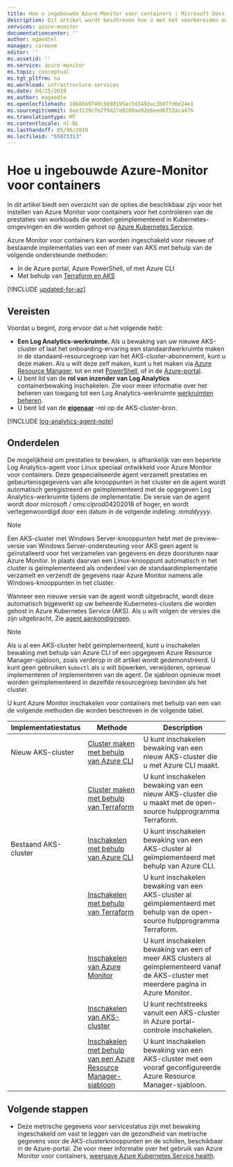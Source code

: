 ```yaml
---
title: Hoe u ingebouwde Azure-Monitor voor containers | Microsoft Docs
description: Dit artikel wordt beschreven hoe u met het voorbereiden en configureren van Azure Monitor voor containers, zodat u begrijpt hoe de container wordt uitgevoerd en welke problemen met betrekking tot prestaties zijn geïdentificeerd.
services: azure-monitor
documentationcenter: ''
author: mgoedtel
manager: carmonm
editor: ''
ms.assetid: ''
ms.service: azure-monitor
ms.topic: conceptual
ms.tgt_pltfrm: na
ms.workload: infrastructure-services
ms.date: 04/25/2019
ms.author: magoedte
ms.openlocfilehash: 10b80a9749c5698195ac5d3493ac3b07fd6e24e1
ms.sourcegitcommit: 0ae3139c7e2f9d27e8200ae02e6eed6f52aca476
ms.translationtype: MT
ms.contentlocale: nl-NL
ms.lasthandoff: 05/06/2019
ms.locfileid: "65073313"
---
```

# <a name="how-to-onboard-azure-monitor-for-containers"></a>Hoe u ingebouwde Azure-Monitor voor containers  

In dit artikel biedt een overzicht van de opties die beschikbaar zijn voor het instellen van Azure Monitor voor containers voor het controleren van de prestaties van workloads die worden geïmplementeerd in Kubernetes-omgevingen en die worden gehost op [Azure Kubernetes Service](https://docs.microsoft.com/azure/aks/).

Azure Monitor voor containers kan worden ingeschakeld voor nieuwe of bestaande implementaties van een of meer van AKS met behulp van de volgende ondersteunde methoden:

* In de Azure portal, Azure PowerShell, of met Azure CLI
* Met behulp van [Terraform en AKS](../../terraform/terraform-create-k8s-cluster-with-tf-and-aks.md)

[!INCLUDE [updated-for-az](../../../includes/updated-for-az.md)]

## <a name="prerequisites"></a>Vereisten 
Voordat u begint, zorg ervoor dat u het volgende hebt:

- **Een Log Analytics-werkruimte.** Als u bewaking van uw nieuwe AKS-cluster of laat het onboarding-ervaring een standaardwerkruimte maken in de standaard-resourcegroep van het AKS-cluster-abonnement, kunt u deze maken. Als u wilt deze zelf maken, kunt u het maken via [Azure Resource Manager](../platform/template-workspace-configuration.md), tot en met [PowerShell](../scripts/powershell-sample-create-workspace.md?toc=%2fpowershell%2fmodule%2ftoc.json), of in de [Azure-portal](../learn/quick-create-workspace.md).
- U bent lid van de **rol van inzender van Log Analytics** containerbewaking inschakelen. Zie voor meer informatie over het beheren van toegang tot een Log Analytics-werkruimte [werkruimten beheren](../platform/manage-access.md).
- U bent lid van de **[eigenaar](../../role-based-access-control/built-in-roles.md#owner)** -rol op de AKS-cluster-bron. 

[!INCLUDE [log-analytics-agent-note](../../../includes/log-analytics-agent-note.md)]

## <a name="components"></a>Onderdelen 

De mogelijkheid om prestaties te bewaken, is afhankelijk van een beperkte Log Analytics-agent voor Linux speciaal ontwikkeld voor Azure Monitor voor containers. Deze gespecialiseerde agent verzamelt prestaties en gebeurtenisgegevens van alle knooppunten in het cluster en de agent wordt automatisch geregistreerd en geïmplementeerd met de opgegeven Log Analytics-werkruimte tijdens de implementatie. De versie van de agent wordt door microsoft / oms:ciprod04202018 of hoger, en wordt vertegenwoordigd door een datum in de volgende indeling: *mmddyyyy*. 

>[!NOTE]
>Een AKS-cluster met Windows Server-knooppunten hebt met de preview-versie van Windows Server-ondersteuning voor AKS geen agent is geïnstalleerd voor het verzamelen van gegevens en deze doorsturen naar Azure Monitor. In plaats daarvan een Linux-knooppunt automatisch in het cluster is geïmplementeerd als onderdeel van de standaardimplementatie verzamelt en verzendt de gegevens naar Azure Monitor namens alle Windows-knooppunten in het cluster.  
>

Wanneer een nieuwe versie van de agent wordt uitgebracht, wordt deze automatisch bijgewerkt op uw beheerde Kubernetes-clusters die worden gehost in Azure Kubernetes Service (AKS). Als u wilt volgen de versies die zijn uitgebracht, Zie [agent aankondigingen](https://github.com/microsoft/docker-provider/tree/ci_feature_prod). 

>[!NOTE] 
>Als u al een AKS-cluster hebt geïmplementeerd, kunt u inschakelen bewaking met behulp van Azure CLI of een opgegeven Azure Resource Manager-sjabloon, zoals verderop in dit artikel wordt gedemonstreerd. U kunt geen gebruiken `kubectl` als u wilt bijwerken, verwijderen, opnieuw implementeren of implementeren van de agent. De sjabloon opnieuw moet worden geïmplementeerd in dezelfde resourcegroep bevinden als het cluster.

U kunt Azure Monitor inschakelen voor containers met behulp van een van de volgende methoden die worden beschreven in de volgende tabel.

| Implementatiestatus | Methode | Description | 
|------------------|--------|-------------| 
| Nieuw AKS-cluster | [Cluster maken met behulp van Azure CLI](../../aks/kubernetes-walkthrough.md#create-aks-cluster)| U kunt inschakelen bewaking van een nieuw AKS-cluster die u met Azure CLI maakt. | 
| | [Cluster maken met behulp van Terraform](container-insights-enable-new-cluster.md#enable-using-terraform)| U kunt inschakelen bewaking van een nieuw AKS-cluster die u maakt met de open-source hulpprogramma Terraform. | 
| Bestaand AKS-cluster | [Inschakelen met behulp van Azure CLI](container-insights-enable-existing-clusters.md#enable-using-azure-cli) | U kunt inschakelen bewaking van een AKS-cluster al geïmplementeerd met behulp van Azure CLI. | 
| |[Inschakelen met behulp van Terraform](container-insights-enable-existing-clusters.md#enable-using-terraform) | U kunt inschakelen bewaking van een AKS-cluster al geïmplementeerd met behulp van de open-source hulpprogramma Terraform. | 
| | [Inschakelen van Azure Monitor](container-insights-enable-existing-clusters.md#enable-from-azure-monitor-in-the-portal)| U kunt inschakelen bewaking van een of meer AKS clusters al geïmplementeerd vanaf de AKS-cluster met meerdere pagina in Azure Monitor. | 
| | [Inschakelen van AKS-cluster](container-insights-enable-existing-clusters.md#enable-directly-from-aks-cluster-in-the-portal)| U kunt rechtstreeks vanuit een AKS-cluster in Azure portal-controle inschakelen. | 
| | [Inschakelen met behulp van een Azure Resource Manager-sjabloon](container-insights-enable-existing-clusters.md#enable-using-an-azure-resource-manager-template)| U kunt inschakelen bewaking van een AKS-cluster met een vooraf geconfigureerde Azure Resource Manager-sjabloon. | 

## <a name="next-steps"></a>Volgende stappen

* Deze metrische gegevens voor servicestatus zijn met bewaking ingeschakeld om vast te leggen van de gezondheid van metrische gegevens voor de AKS-clusterknooppunten en de schillen, beschikbaar in de Azure-portal. Zie voor meer informatie over het gebruik van Azure Monitor voor containers, [weergave Azure Kubernetes Service health](container-insights-analyze.md).
